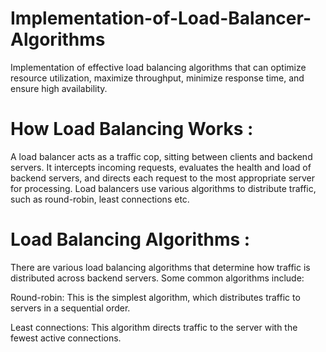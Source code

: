 # Implementation-of-Load-Balancer-Algorithms
 Implementation of effective load balancing algorithms that can optimize resource utilization, maximize throughput, minimize response time, and ensure high availability.

# How Load Balancing Works : 
 A load balancer acts as a traffic cop, sitting between clients and backend servers. It intercepts incoming requests, evaluates the health and load of backend servers, and directs each request to the most appropriate server for processing. Load balancers use various algorithms to distribute traffic, such as round-robin, least connections etc.

# Load Balancing Algorithms : 
 There are various load balancing algorithms that determine how traffic is distributed across backend servers. Some common algorithms include:
 
Round-robin: This is the simplest algorithm, which distributes traffic to servers in a sequential order.

Least connections: This algorithm directs traffic to the server with the fewest active connections.

